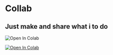 # Collab
Just make and share what i to do
---
![Open In Colab](https://colab.research.google.com/assets/colab-badge.svg)

<a href="https://colab.research.google.com/github/googlecolab/colabtools/blob/master/notebooks/colab-github-demo.ipynb">
  <img src="https://colab.research.google.com/assets/colab-badge.svg" alt="Open In Colab"/>
</a>
